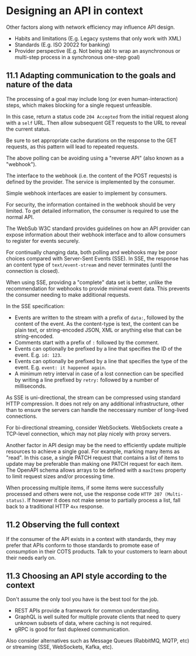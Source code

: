 # Designing an API in context

Other factors along with network efficiency may influence API design.
- Habits and limitations (E.g. Legacy systems that only work with XML)
- Standards (E.g. ISO 20022 for banking)
- Provider perspective (E.g. Not being abl to wrap an asynchronous or multi-step process in a synchronous one-step goal)

## 11.1 Adapting communication to the goals and nature of the data

The processing of a goal may include long (or even human-interaction) steps, which makes blocking for a single request unfeasible.

In this case, return a status code `204 Accepted` from the initial request along with a `self` URL. Then allow subsequent GET requests to the URL to reveal the current status.

Be sure to set appropriate cache durations on the response to the GET requests, as this pattern will lead to repeated requests.

The above polling can be avoiding using a "reverse API" (also known as a "webhook").

The interface to the webhook (i.e. the content of the POST requests) is defined by the provider. The service is implemented by the consumer.

Simple webhook interfaces are easier to implement by consumers.

For security, the information contained in the webhook should be very limited. To get detailed information, the consumer is required to use the normal API.

The WebSub W3C standard provides guidelines on how an API provider can expose information about their webhook interface and to allow consumers to register for events securely.

For continually changing data, both polling and webhooks may be poor choices compared with Server-Sent Events (SSE). In SSE, the response has an content type of `text/event-stream` and never terminates (until the connection is closed).

When using SSE, providing a "complete" data set is better, unlike the recommendation for webhooks to provide minimal event data. This prevents the consumer needing to make additional requests.

In the SSE specification:
- Events are written to the stream with a prefix of `data:`, followed by the content of the event. As the content-type is text, the content can be plain text, or string-encoded JSON, XML or anything else that can be string-encoded.
- Comments start with a prefix of `:` followed by the comment.
- Events can optionally be prefixed by a line that specifies the ID of the event. E.g. `id: 123`.
- Events can optionally be prefixed by a line that specifies the type of the event. E.g. `event: it happened again`.
- A minimum retry interval in case of a lost connection can be specified by writing a line prefixed by `retry:` followed by a number of milliseconds.

As SSE is uni-directional, the stream can be compressed using standard HTTP compression. It does not rely on any additional infrastructure, other than to ensure the servers can handle the neccessary number of long-lived connections.

For bi-directional streaming, consider WebSockets. WebSockets create a TCP-level connection, which may not play nicely with proxy servers.

Another factor in API design may be the need to efficiently update multiple resources to achieve a single goal. For example, marking many items as "read". In this case, a single PATCH request that contains a list of items to update may be preferable than making one PATCH request for each item. The OpenAPI schema allows arrays to be defined with a `maxItems` property to limit request sizes and/or processing time.

When processing multiple items, if some items were successfully processed and others were not, use the response code `HTTP 207 (Multi-status)`. If however it does not make sense to partially process a list, fall back to a traditional HTTP `4xx` response.

## 11.2 Observing the full context

If the consumer of the API exists in a context with standards, they may prefer that APIs conform to those standards to promote ease of consumption in their COTS products. Talk to your customers to learn about their needs early on.

## 11.3 Choosing an API style according to the context

Don't assume the only tool you have is the best tool for the job.

- REST APIs provide a framework for common understanding.
- GraphQL is well suited for multiple provate clients that need to query unknown subsets of data, where caching is not required.
- gRPC is good for fast duplexed communication.

Also consider alternatives such as Message Queues (RabbitMQ, MQTP, etc) or streaming (SSE, WebSockets, Kafka, etc).
